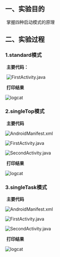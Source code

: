 ## 一、实验目的

​		掌握四种启动模式的原理



## 二、实验过程

###         1.standard模式

​			**主要代码：**

​	![FirstActivity.java](https://github.com/Yasiare/2018118137_Android/tree/Homework/Lab2/image/01.png)

​		  **打印结果**

   ![logcat](https://github.com/Yasiare/2018118137_Android/tree/Homework/Lab2/image/02.png)



### 2.singleTop模式

​        **主要代码**

![AndroidManifest.xml](https://github.com/Yasiare/2018118137_Android/tree/Homework/Lab2/image/03.png)

![FirstActivity.java](https://github.com/Yasiare/2018118137_Android/tree/Homework/Lab2/image/04.png)

![SecondActivity.java](https://github.com/Yasiare/2018118137_Android/tree/Homework/Lab2/image/05.png)

​       **打印结果**

![logcat](https://github.com/Yasiare/2018118137_Android/tree/Homework/Lab2/image/06.png)



### 3.singleTask模式

​    **主要代码**

![AndroidManifest.xml](https://github.com/Yasiare/2018118137_Android/tree/Homework/Lab2/image/07.png)

![FirstActivity.java](https://github.com/Yasiare/2018118137_Android/tree/Homework/Lab2/image/08.png)

![SecondActivity.java](https://github.com/Yasiare/2018118137_Android/tree/Homework/Lab2/image/09.png)

​    **打印结果**

![logcat](https://github.com/Yasiare/2018118137_Android/tree/Homework/Lab2/image/10.png)


